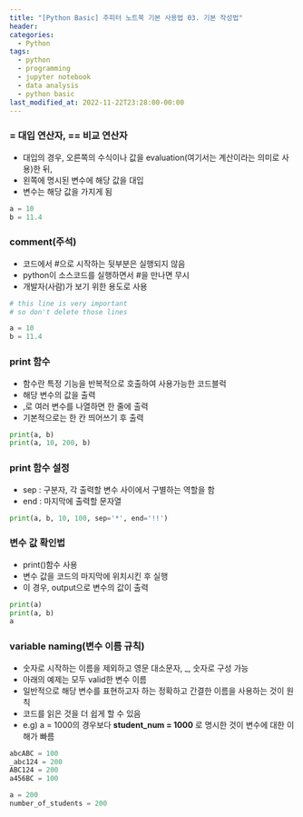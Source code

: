 ```yaml
---
title: "[Python Basic] 주피터 노트북 기본 사용법 03. 기본 작성법"
header:
categories:
  - Python
tags:
  - python
  - programming
  - jupyter notebook
  - data analysis
  - python basic
last_modified_at: 2022-11-22T23:28:00-00:00
---
```

### = 대입 연산자, == 비교 연산자
- 대입의 경우, 오른쪽의 수식이나 값을 evaluation(여기서는 계산이라는 의미로 사용)한 뒤, 
- 왼쪽에 명시된 변수에 해당 값을 대입
- 변수는 해당 값을 가지게 됨   

```python
a = 10
b = 11.4
```   

### comment(주석)
- 코드에서 #으로 시작하는 뒷부분은 실행되지 않음
- python이 소스코드를 실행하면서 #을 만나면 무시
- 개발자(사람)가 보기 위한 용도로 사용    

```python
# this line is very important
# so don't delete those lines

a = 10
b = 11.4
```

### print 함수
- 함수란 특정 기능을 반복적으로 호출하여 사용가능한 코드블럭
- 해당 변수의 값을 출력
- ,로 여러 변수를 나열하면 한 줄에 출력
- 기본적으로는 한 칸 띄어쓰기 후 출력
   
```python
print(a, b)
print(a, 10, 200, b)
```   

### print 함수 설정
- sep : 구분자, 각 출력할 변수 사이에서 구별하는 역할을 함
- end : 마지막에 출력할 문자열

```python
print(a, b, 10, 100, sep='*', end='!!')
```   

### 변수 값 확인법
- print()함수 사용
- 변수 값을 코드의 마지막에 위치시킨 후 실행
 - 이 경우, output으로 변수의 값이 출력   

```python
print(a)
print(a, b)
a
```
   
### variable naming(변수 이름 규칙)
- 숫자로 시작하는 이름을 제외하고 영문 대소문자, _, 숫자로 구성 가능
- 아래의 예제는 모두 valid한 변수 이름
- 일반적으로 해당 변수를 표현하고자 하는 정확하고 간결한 이름을 사용하는 것이 원칙
 - 코드를 읽은 것을 더 쉽게 할 수 있음
 - e.g) a = 1000의 경우보다 **student_num = 1000** 로 명시한 것이 변수에 대한 이해가 빠름
    

```python
abcABC = 100
_abc124 = 200
ABC124 = 200
a456BC = 100

a = 200
number_of_students = 200
```   

